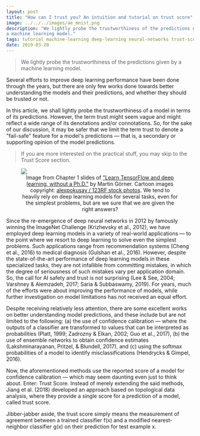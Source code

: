 ```yaml
---
layout: post
title: "How can I trust you? An intuition and tutorial on trust score"
image: ../../../images/ae_mnist.png
description: "We lightly probe the trustworthiness of the predictions given by
a machine learning model."
tags: tutorial machine-learning deep-learning neural-networks trust-score metrics
date: 2019-03-20
---
```


> We lightly probe the trustworthiness of the predictions given by
a machine learning model.

Several efforts to improve deep learning performance have been done through the
years, but there are only few works done towards better understanding the
models and their predictions, and whether they should be trusted or not.

In this article, we shall lightly probe the trustworthiness of a model in terms
of its predictions. However, the term trust might seem vague and might reflect
a wide range of its denotations and/or connotations. So, for the sake of our
discussion, it may be safer that we limit the term trust to denote a
"fail-safe" feature for a model's predictions — that is, a secondary or
supporting opinion of the model predictions.

> If you are more interested on the practical stuff, you may skip to the Trust Score section.


<figure>
<picture>
<img src="https://miro.medium.com/max/933/1*ivzFhAkG3PcjzgvcvE5IzQ.png">
</picture>
<center>
<figcaption>Image from Chapter 1 slides of <a href="https://cloud.google.com/blog/products/gcp/learn-tensorflow-and-deep-learning-without-a-phd">"Learn TensorFlow and deep learning, without a Ph.D."</a> by Martin Görner. Cartoon images copyright: <a href="https://fr.123rf.com/profile_alexpokusay">alexpokusay /
123RF stock photos</a>. We tend to heavily rely on deep learning models for several
tasks, even for the simplest problems, but are we sure that we are given the
right answers?
</figcaption>
</center>
</figure>

Since the re-emergence of deep neural networks in 2012 by famously winning the
ImageNet Challenge (Krizhevsky et al., 2012), we have employed deep learning
models in a variety of real-world applications — to the point where we resort
to deep learning to solve even the simplest problems. Such applications range
from recommendation systems (Cheng et al., 2016) to medical diagnosis (Gulshan
et al., 2016). However, despite the state-of-the-art performance of deep
learning models in these specialized tasks, they are not infallible from
committing mistakes, in which the degree of seriousness of such mistakes vary
per application domain. So, the call for AI safety and trust is not surprising
(Lee & See, 2004; Varshney & Alemzadeh, 2017; Saria & Subbaswamy, 2019). For
years, much of the efforts were about improving the performance of models,
while further investigation on model limitations has not received an equal effort.

Despite receiving relatively less attention, there are some excellent works
on better understanding model predictions, and these include but are not
limited to the following: (a) the use of confidence calibration — where the
outputs of a classifier are transformed to values that can be interpreted
as probabilities (Platt, 1999; Zadrozny & Elkan, 2002; Guo et al., 2017),
(b) the use of ensemble networks to obtain confidence estimates
(Lakshminarayanan, Pritzel, & Blundell, 2017), and (c) using the softmax
probabilities of a model to identify misclassifications (Hendrycks &
Gimpel, 2016).

Now, the aforementioned methods use the reported score of a model for
confidence calibration — which may seem daunting even just to think about.
Enter: Trust Score. Instead of merely extending the said methods, Jiang et
al. (2018) developed an approach based on topological data analysis, where
they provide a single score for a prediction of a model, called trust
score.

Jibber-jabber aside, the trust score simply means the measurement of
agreement between a trained classifier f(x) and a modified nearest-neighbor
classifier g(x) on their prediction for test example x.
